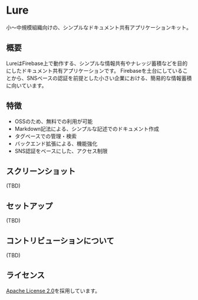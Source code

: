 # Lure

小〜中規模組織向けの、シンプルなドキュメント共有アプリケーションキット。

## 概要

LureはFirebase上で動作する、シンプルな情報共有やナレッジ蓄積などを目的にしたドキュメント共有アプリケーションです。
Firebaseを土台にしていることから、SNSベースの認証を前提とした小さい企業における、簡易的な情報蓄積に向いています。

## 特徴

- OSSのため、無料での利用が可能
- Markdown記法による、シンプルな記述でのドキュメント作成
- タグベースでの管理・検索
- バックエンド拡張による、機能強化
- SNS認証をベースにした、アクセス制限

## スクリーンショット

(TBD)

## セットアップ

(TBD)

## コントリビューションについて

(TBD)

## ライセンス

[Apache License 2.0](./LICENSE)を採用しています。
